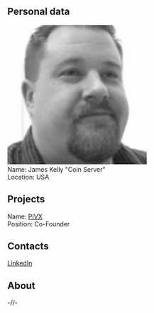 ## Personal data
![photo](photo/coin_server.png)  
Name: James Kelly "Coin Server"  
Location: USA   
## Projects 
Name: [PIVX](../projects/pivx.md)  
Position: Co-Founder  
## Contacts
[LinkedIn](https://www.linkedin.com/in/james-kelly-a81a176/)  
## About
-//-
